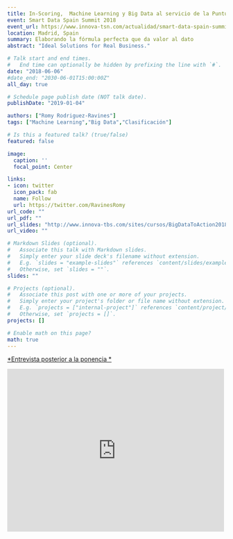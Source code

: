 ```yaml
---
title: In-Scoring,  Machine Learning y Big Data al servicio de la Puntuación Inteligente
event: Smart Data Spain Summit 2018
event_url: https://www.innova-tsn.com/actualidad/smart-data-spain-summit-2018
location: Madrid, Spain
summary: Elaborando la fórmula perfecta que da valor al dato
abstract: "Ideal Solutions for Real Business."

# Talk start and end times.
#   End time can optionally be hidden by prefixing the line with `#`.
date: "2018-06-06"
#date_end: "2030-06-01T15:00:00Z"
all_day: true

# Schedule page publish date (NOT talk date).
publishDate: "2019-01-04"

authors: ["Romy Rodriguez-Ravines"]
tags: ["Machine Learning","Big Data","Clasificación"]

# Is this a featured talk? (true/false)
featured: false

image:
  caption: ''
  focal_point: Center

links:
- icon: twitter
  icon_pack: fab
  name: Follow
  url: https://twitter.com/RavinesRomy
url_code: ""
url_pdf: ""
url_slides: "http://www.innova-tbs.com/sites/cursos/BigDataToAction2018/index.html#3"
url_video: ""

# Markdown Slides (optional).
#   Associate this talk with Markdown slides.
#   Simply enter your slide deck's filename without extension.
#   E.g. `slides = "example-slides"` references `content/slides/example-slides.md`.
#   Otherwise, set `slides = ""`.
slides: ""

# Projects (optional).
#   Associate this post with one or more of your projects.
#   Simply enter your project's folder or file name without extension.
#   E.g. `projects = ["internal-project"]` references `content/project/deep-learning/index.md`.
#   Otherwise, set `projects = []`.
projects: []

# Enable math on this page?
math: true
---
```




[*Entrevista posterior a la ponencia *](https://t.co/Z5Iwlk5Q6t)


<iframe src="http://docs.google.com/gview?url=https://drive.google.com/open?id=1UDDIwEsgLyNgZQHoaEQKaxWxyZj70RaQ&embedded=true" style="width:500px; height:375px;" frameborder="0"></iframe>


